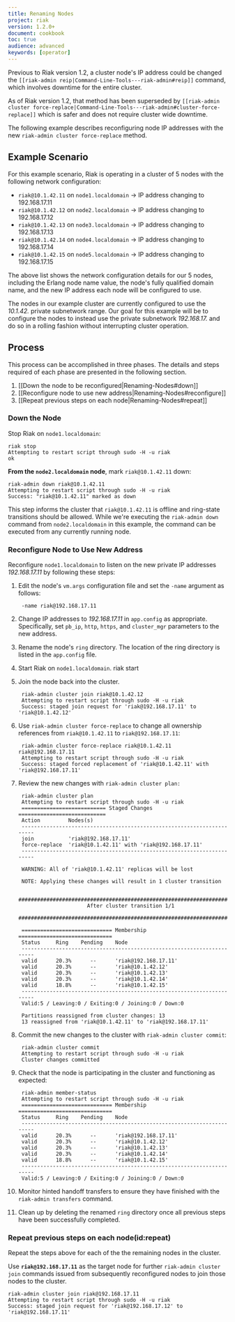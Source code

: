 ```yaml
---
title: Renaming Nodes
project: riak
version: 1.2.0+
document: cookbook
toc: true
audience: advanced
keywords: [operator]
---
```


Previous to Riak version 1.2, a cluster node's IP address could be changed
the `[[riak-admin reip|Command-Line-Tools---riak-admin#reip]]` command,
which involves downtime for the entire cluster.

As of Riak version 1.2, that method has been superseded by
`[[riak-admin cluster force-replace|Command-Line-Tools---riak-admin#cluster-force-replace]]`
which is safer and does not require cluster wide downtime.

The following example describes reconfiguring node IP addresses with the
new `riak-admin cluster force-replace` method.

## Example Scenario

For this example scenario, Riak is operating in a cluster of 5 nodes with the
following network configuration:

* `riak@10.1.42.11` on `node1.localdomain`
  &rarr; IP address changing to 192.168.17.11
* `riak@10.1.42.12` on `node2.localdomain`
  &rarr; IP address changing to 192.168.17.12
* `riak@10.1.42.13` on `node3.localdomain`
  &rarr; IP address changing to 192.168.17.13
* `riak@10.1.42.14` on `node4.localdomain`
  &rarr; IP address changing to 192.168.17.14
* `riak@10.1.42.15` on `node5.localdomain`
  &rarr; IP address changing to 192.168.17.15

The above list shows the network configuration details for our 5 nodes,
including the Erlang node name value, the node's fully qualified domain name,
and the new IP address each node will be configured to use.

The nodes in our example cluster are currently configured to use the
*10.1.42.* private subnetwork range. Our goal for this example will be to
configure the nodes to instead use the private subnetwork *192.168.17.* and
do so in a rolling fashion without interrupting cluster operation.

## Process
This process can be accomplished in three phases. The details and steps
required of each phase are presented in the following section.

1. [[Down the node to be reconfigured|Renaming-Nodes#down]]
2. [[Reconfigure node to use new address|Renaming-Nodes#reconfigure]]
3. [[Repeat previous steps on each node|Renaming-Nodes#repeat]]


<a id="down"></a>
### Down the Node

Stop Riak on `node1.localdomain`:

```
riak stop
Attempting to restart script through sudo -H -u riak
ok
```

**From the `node2.localdomain` node**, mark `riak@10.1.42.11` down:

```
riak-admin down riak@10.1.42.11
Attempting to restart script through sudo -H -u riak
Success: "riak@10.1.42.11" marked as down
```

This step informs the cluster that `riak@10.1.42.11` is offline and
ring-state transitions should be allowed. While we're executing the
`riak-admin down` command from `node2.localdomain` in this example, the
command can be executed from any currently running node.

<a id="reconfigure"></a>
### Reconfigure Node to Use New Address

Reconfigure `node1.localdomain` to listen on the new private IP addresses
*192.168.17.11* by following these steps:

1. Edit the node's `vm.args` configuration file and set the `-name` argument
as follows:

        -name riak@192.168.17.11

2. Change IP addresses to *192.168.17.11* in `app.config` as appropriate.
   Specifically, set `pb_ip`, `http`, `https`, and `cluster_mgr` parameters
   to the new address.

3. Rename the node's `ring` directory. The location of the ring directory is
   listed in the `app.config` file.

4. Start Riak on `node1.localdomain`.
        riak start

5. Join the node back into the cluster.

        riak-admin cluster join riak@10.1.42.12
        Attempting to restart script through sudo -H -u riak
        Success: staged join request for 'riak@192.168.17.11' to 'riak@10.1.42.12'

6. Use `riak-admin cluster force-replace` to change all ownership references
   from `riak@10.1.42.11` to `riak@192.168.17.11`:

        riak-admin cluster force-replace riak@10.1.42.11 riak@192.168.17.11
        Attempting to restart script through sudo -H -u riak
        Success: staged forced replacement of 'riak@10.1.42.11' with 'riak@192.168.17.11'

7. Review the new changes with `riak-admin cluster plan:`

        riak-admin cluster plan
        Attempting to restart script through sudo -H -u riak
        =========================== Staged Changes ============================
        Action         Nodes(s)
        -----------------------------------------------------------------------
        join           'riak@192.168.17.11'
        force-replace  'riak@10.1.42.11' with 'riak@192.168.17.11'
        -----------------------------------------------------------------------

        WARNING: All of 'riak@10.1.42.11' replicas will be lost

        NOTE: Applying these changes will result in 1 cluster transition

        #######################################################################
                             After cluster transition 1/1
        #######################################################################

        ============================= Membership ==============================
        Status     Ring    Pending    Node
        -----------------------------------------------------------------------
        valid      20.3%      --      'riak@192.168.17.11'
        valid      20.3%      --      'riak@10.1.42.12'
        valid      20.3%      --      'riak@10.1.42.13'
        valid      20.3%      --      'riak@10.1.42.14'
        valid      18.8%      --      'riak@10.1.42.15'
        -----------------------------------------------------------------------
        Valid:5 / Leaving:0 / Exiting:0 / Joining:0 / Down:0

        Partitions reassigned from cluster changes: 13
        13 reassigned from 'riak@10.1.42.11' to 'riak@192.168.17.11'

8. Commit the new changes to the cluster with `riak-admin cluster commit`:

        riak-admin cluster commit
        Attempting to restart script through sudo -H -u riak
        Cluster changes committed

9. Check that the node is participating in the cluster and functioning
   as expected:

        riak-admin member-status
        Attempting to restart script through sudo -H -u riak
        ============================= Membership ==============================
        Status     Ring    Pending    Node
        -----------------------------------------------------------------------
        valid      20.3%      --      'riak@192.168.17.11'
        valid      20.3%      --      'riak@10.1.42.12'
        valid      20.3%      --      'riak@10.1.42.13'
        valid      20.3%      --      'riak@10.1.42.14'
        valid      18.8%      --      'riak@10.1.42.15'
        -----------------------------------------------------------------------
        Valid:5 / Leaving:0 / Exiting:0 / Joining:0 / Down:0

10. Monitor hinted handoff transfers to ensure they have finished with the
    `riak-admin transfers` command.

11. Clean up by deleting the renamed `ring` directory once all previous steps
    have been successfully completed.

<a id="repeat"></a>
### Repeat previous steps on each node(id:repeat)

Repeat the steps above for each of the the remaining nodes in the cluster.

Use **`riak@192.168.17.11`** as the target node for further
`riak-admin cluster join` commands issued from subsequently reconfigured
nodes to join those nodes to the cluster.

```
riak-admin cluster join riak@192.168.17.11
Attempting to restart script through sudo -H -u riak
Success: staged join request for 'riak@192.168.17.12' to 'riak@192.168.17.11'
```
